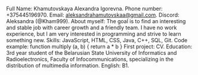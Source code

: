 Full Name: Khamutovskaya Alexandra Igorevna.
Phone number: +375445196970.
Email: aleksandrahamutovskaa@gmail.com.
Discord: Aleksandra (@Kham999).
About myself: The goal is to find an interesting and stable job with career growth and a friendly team. I have no work experience, but I am very interested in programming and strive to learn something new. 
Skills: JavaScript, HTML, CSS, Java, C++, SQL, Git.
Code example: 
function multiply (a, b) {
return a * b
}
First project: CV.
Education: 3rd year student of the Belarusian State University of Informatics and Radioelectronics, Faculty of Infocommunications, specializing in the distribution of multimedia information. 
English: B1.

